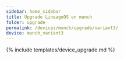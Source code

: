 ```yaml
---
sidebar: home_sidebar
title: Upgrade LineageOS on munch
folder: upgrade
permalink: /devices/munch/upgrade/variant3/
device: munch_variant3
---
```

{% include templates/device_upgrade.md %}
